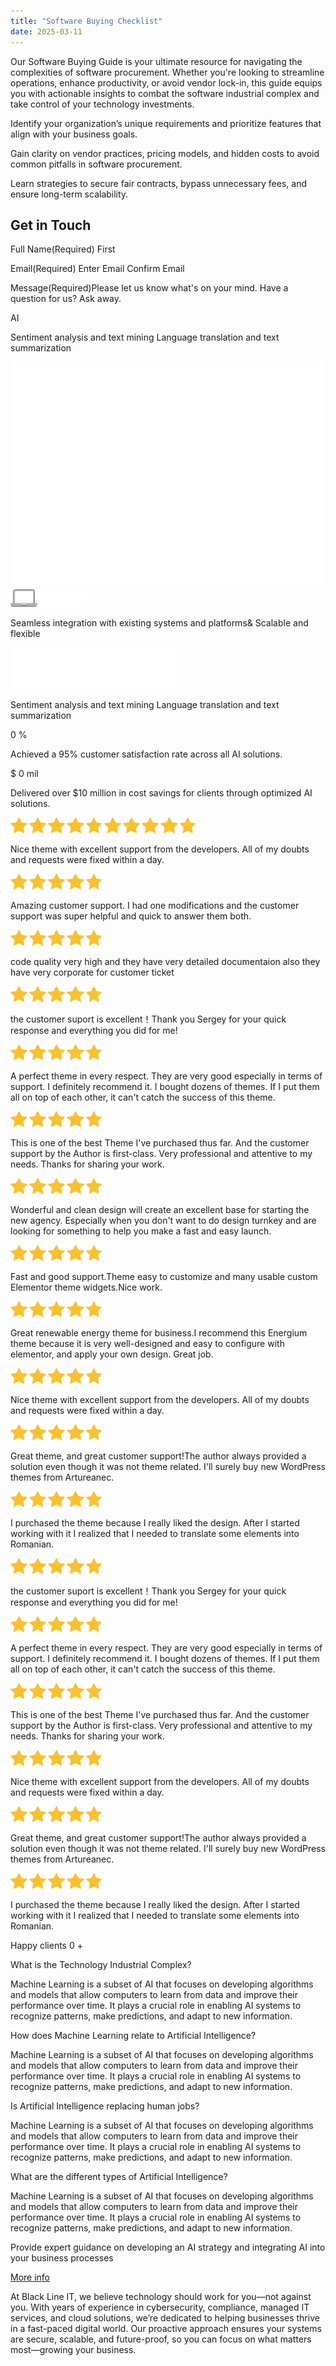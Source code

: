 ```yaml
---
title: "Software Buying Checklist"
date: 2025-03-11
---
```


Our Software Buying Guide is your ultimate resource for navigating the complexities of software procurement. Whether you're looking to streamline operations, enhance productivity, or avoid vendor lock-in, this guide equips you with actionable insights to combat the software industrial complex and take control of your technology investments.

Identify your organization’s unique requirements and prioritize features that align with your business goals.

Gain clarity on vendor practices, pricing models, and hidden costs to avoid common pitfalls in software procurement.

Learn strategies to secure fair contracts, bypass unnecessary fees, and ensure long-term scalability.

## Get in Touch

Full Name(Required) First

Email(Required) Enter Email  Confirm Email

Message(Required)Please let us know what's on your mind. Have a question for us? Ask away.           

AI

Sentiment analysis and text mining Language translation and text summarization

![](images/Layer_1.png) ![](images/Devices.png)

Seamless integration with existing systems and platforms& Scalable and flexible

![](images/OpenAI_Logo-1.png)

Sentiment analysis and text mining Language translation and text summarization

0 %

Achieved a 95% customer satisfaction rate across all AI solutions.

$ 0 mil

Delivered over $10 million in cost savings for clients through optimized AI solutions.

![](images/stars-intro.png) ![](images/stars-intro.png)

Nice theme with excellent support from the developers. All of my doubts and requests were fixed within a day.

![](images/stars-intro.png)

Amazing customer support. I had one modifications and the customer support was super helpful and quick to answer them both.

![](images/stars-intro.png)

code quality very high and they have very detailed documentaion also they have very corporate for customer ticket

![](images/stars-intro.png)

the customer suport is excellent！Thank you Sergey for your quick response and everything you did for me!

![](images/stars-intro.png)

A perfect theme in every respect. They are very good especially in terms of support. I definitely recommend it. I bought dozens of themes. If I put them all on top of each other, it can't catch the success of this theme.

![](images/stars-intro.png)

This is one of the best Theme I've purchased thus far. And the customer support by the Author is first-class. Very professional and attentive to my needs. Thanks for sharing your work.

![](images/stars-intro.png)

Wonderful and clean design will create an excellent base for starting the new agency. Especially when you don't want to do design turnkey and are looking for something to help you make a fast and easy launch.

![](images/stars-intro.png)

Fast and good support.Theme easy to customize and many usable custom Elementor theme widgets.Nice work.

![](images/stars-intro.png)

Great renewable energy theme for business.I recommend this Energium theme because it is very well-designed and easy to configure with elementor, and apply your own design. Great job.

![](images/stars-intro.png)

Nice theme with excellent support from the developers. All of my doubts and requests were fixed within a day.

![](images/stars-intro.png)

Great theme, and great customer support!The author always provided a solution even though it was not theme related. I'll surely buy new WordPress themes from Artureanec.

![](images/stars-intro.png)

I purchased the theme because I really liked the design. After I started working with it I realized that I needed to translate some elements into Romanian.

![](images/stars-intro.png)

the customer suport is excellent！Thank you Sergey for your quick response and everything you did for me!

![](images/stars-intro.png)

A perfect theme in every respect. They are very good especially in terms of support. I definitely recommend it. I bought dozens of themes. If I put them all on top of each other, it can't catch the success of this theme.

![](images/stars-intro.png)

This is one of the best Theme I've purchased thus far. And the customer support by the Author is first-class. Very professional and attentive to my needs. Thanks for sharing your work.

![](images/stars-intro.png)

Nice theme with excellent support from the developers. All of my doubts and requests were fixed within a day.

![](images/stars-intro.png)

Great theme, and great customer support!The author always provided a solution even though it was not theme related. I'll surely buy new WordPress themes from Artureanec.

![](images/stars-intro.png)

I purchased the theme because I really liked the design. After I started working with it I realized that I needed to translate some elements into Romanian.

Happy clients 0 +

What is the Technology Industrial Complex?

Machine Learning is a subset of AI that focuses on developing algorithms and models that allow computers to learn from data and improve their performance over time. It plays a crucial role in enabling AI systems to recognize patterns, make predictions, and adapt to new information.

How does Machine Learning relate to Artificial Intelligence?

Machine Learning is a subset of AI that focuses on developing algorithms and models that allow computers to learn from data and improve their performance over time. It plays a crucial role in enabling AI systems to recognize patterns, make predictions, and adapt to new information.

Is Artificial Intelligence replacing human jobs?

Machine Learning is a subset of AI that focuses on developing algorithms and models that allow computers to learn from data and improve their performance over time. It plays a crucial role in enabling AI systems to recognize patterns, make predictions, and adapt to new information.

What are the different types of Artificial Intelligence?

Machine Learning is a subset of AI that focuses on developing algorithms and models that allow computers to learn from data and improve their performance over time. It plays a crucial role in enabling AI systems to recognize patterns, make predictions, and adapt to new information.

Provide expert guidance on developing an AI strategy and integrating AI into your business processes

[More info](#)

At Black Line IT, we believe technology should work for you—not against you. With years of experience in cybersecurity, compliance, managed IT services, and cloud solutions, we’re dedicated to helping businesses thrive in a fast-paced digital world. Our proactive approach ensures your systems are secure, scalable, and future-proof, so you can focus on what matters most—growing your business.
